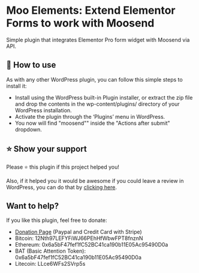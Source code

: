 # Moo Elements: Extend Elementor Forms to work with Moosend

Simple plugin that integrates Elementor Pro form widget with Moosend via API.

## 📖 How to use
As with any other WordPress plugin, you can follow this simple steps to install it:

* Install using the WordPress built-in Plugin installer, or extract the zip file and drop the contents in the wp-content/plugins/ directory of your WordPress installation.
* Activate the plugin through the ‘Plugins’ menu in WordPress.
* You now will find "moosend"" inside the "Actions after submit" dropdown.

## ⭐ Show your support
Please ⭐ this plugin if this project helped you!

Also, if it helped you it would be awesome if you could leave a review in WordPress, you can do that by [clicking here](https://wordpress.org/support/plugin/moo-elements/reviews/#new-post).

## Want to help?
If you like this plugin, feel free to donate:

* [Donation Page](https://compras.inboundlatino.com/moo-elements/?ref=github) (Paypal and Credit Card with Stripe)
* Bitcoin: 12Nth97LEFYFiWJ66PEhHfWbwFPT8fnznN
* Ethereum: 0x6a5bF47fef1fC52BC41ca190b11E05Ac95490D0a
* BAT (Basic Attention Token): 0x6a5bF47fef1fC52BC41ca190b11E05Ac95490D0a
* Litecoin: LLce6WFs2SVrp5s
